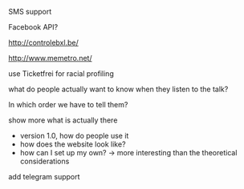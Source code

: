 

SMS support

Facebook API?

http://controlebxl.be/

http://www.memetro.net/

use Ticketfrei for racial profiling

what do people actually want to know when they listen to the talk?

In which order we have to tell them?

show more what is actually there
* version 1.0, how do people use it
* how does the website look like?
* how can I set up my own?
-> more interesting than the theoretical considerations

add telegram support


